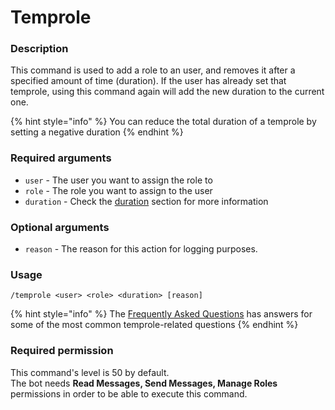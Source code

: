 # Temprole

### **Description**

This command is used to add a role to an user, and removes it after a specified amount of time (duration). If the user has already set that temprole, using this command again will add the new duration to the current one.

{% hint style="info" %}
You can reduce the total duration of a temprole by setting a negative duration
{% endhint %}

### **Required arguments**

* `user` - The user you want to assign the role to
* `role` - The role you want to assign to the user
* `duration` - Check the [duration](../start-up/arguments.md#durations) section for more information

### **Optional arguments**

* `reason` - The reason for this action for logging purposes.

### **Usage**

```
/temprole <user> <role> <duration> [reason]
```

{% hint style="info" %}
The [Frequently Asked Questions](../start-up/faqs.md) has answers for some of the most common temprole-related questions
{% endhint %}

### **Required permission**

This command's level is 50 by default.\
The bot needs **Read Messages, Send Messages, Manage Roles** permissions in order to be able to execute this command.
